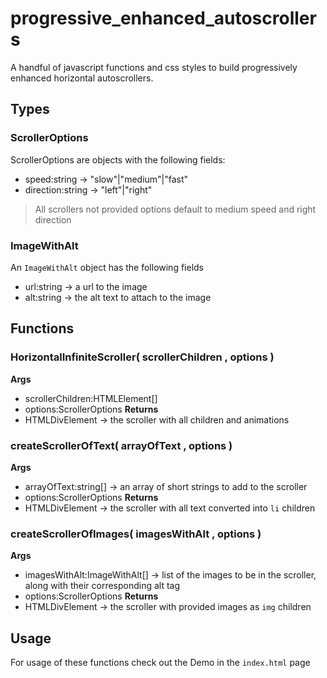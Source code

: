 # progressive_enhanced_autoscrollers
A handful of javascript functions and css styles to build progressively enhanced horizontal autoscrollers. 

## Types
### ScrollerOptions 
ScrollerOptions are objects with the following fields:
* speed:string -> "slow"|"medium"|"fast"
* direction:string -> "left"|"right"
> All scrollers not provided options default to medium speed and right direction

### ImageWithAlt
An `ImageWithAlt` object has the following fields
* url:string -> a url to the image
* alt:string -> the alt text to attach to the image

## Functions
### HorizontalInfiniteScroller( scrollerChildren , options )
**Args**
* scrollerChildren:HTMLElement[]
* options:ScrollerOptions
**Returns**
* HTMLDivElement -> the scroller with all children and animations


### createScrollerOfText( arrayOfText , options )
**Args**
* arrayOfText:string[] -> an array of short strings to add to the scroller
* options:ScrollerOptions
**Returns**
* HTMLDivElement -> the scroller with all text converted into `li` children

### createScrollerOfImages( imagesWithAlt , options )
**Args**
* imagesWithAlt:ImageWithAlt[] -> list of the images to be in the scroller, along with their corresponding alt tag
* options:ScrollerOptions
**Returns**
* HTMLDivElement -> the scroller with provided images as `img` children


## Usage 
For usage of these functions check out the Demo in the `index.html` page
